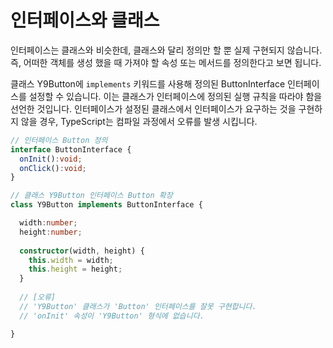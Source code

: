 # 인터페이스와 클래스

인터페이스는 클래스와 비슷한데, 클래스와 달리 정의만 할 뿐 실제 구현되지 않습니다. 즉, 어떠한 객체를 생성 했을 때 가져야 할 속성 또는 메서드를 정의한다고 보면 됩니다.

클래스 Y9Button에 `implements` 키워드를 사용해 정의된 ButtonInterface 인터페이스를 설정할 수 있습니다. 이는 클래스가 인터페이스에 정의된 실행 규칙을 따라야 함을 선언한 것입니다. 인터페이스가 설정된 클래스에서 인터페이스가 요구하는 것을 구현하지 않을 경우, TypeScript는 컴파일 과정에서 오류를 발생 시킵니다.

```typescript
// 인터페이스 Button 정의
interface ButtonInterface {
  onInit():void;
  onClick():void;
}

// 클래스 Y9Button 인터페이스 Button 확장
class Y9Button implements ButtonInterface {

  width:number;
  height:number;
  
  constructor(width, height) {
    this.width = width;
    this.height = height;
  }
  
  // [오류]
  // 'Y9Button' 클래스가 'Button' 인터페이스를 잘못 구현합니다.
  // 'onInit' 속성이 'Y9Button' 형식에 없습니다.

}
```

